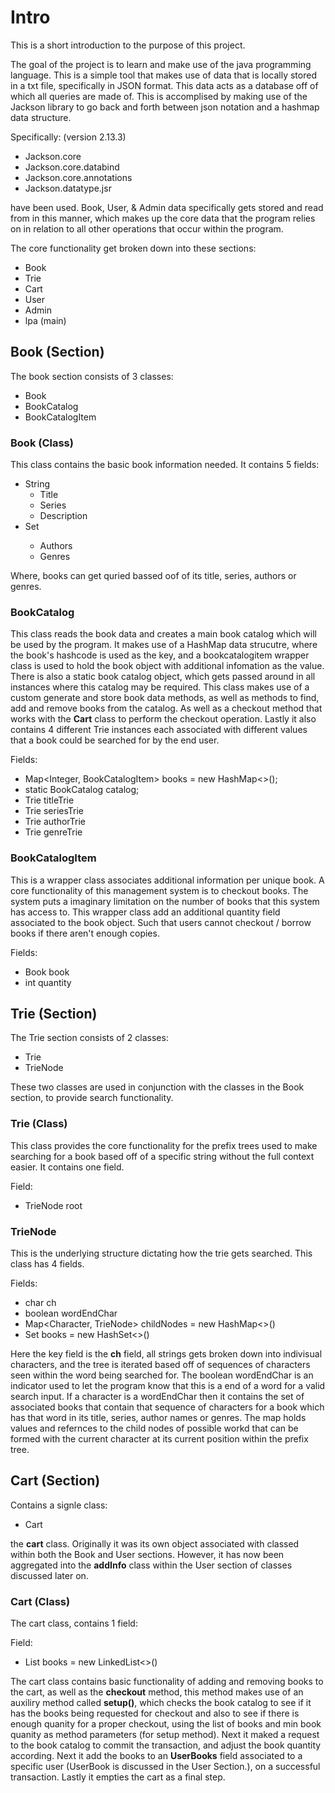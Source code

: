 # Intro

This is a short introduction to the purpose of this project.

The goal of the project is to learn and make use of the java programming language. 
This is a simple tool that makes use of data that is locally stored in a txt file, specifically in JSON format. 
This data acts as a database off of which all queries are made of. 
This is accomplised by making use of the Jackson library to go back and forth between json notation and a hashmap data structure.

Specifically: (version 2.13.3)
- Jackson.core
- Jackson.core.databind
- Jackson.core.annotations
- Jackson.datatype.jsr

have been used.
Book, User, & Admin data specifically gets stored and read from in this manner, 
which makes up the core data that the program relies on in relation to all other operations that occur within the program.

The core functionality get broken down into these sections:
- Book
- Trie
- Cart
- User
- Admin
- lpa (main)

## Book (Section)
The book section consists of 3 classes:
- Book
- BookCatalog
- BookCatalogItem

### Book (Class)
This class contains the basic book information needed.
It contains 5 fields:
- String
  - Title
  - Series
  - Description
- Set<String>
  - Authors
  - Genres

Where, books can get quried bassed oof of its title, series, authors or genres.

### BookCatalog
This class reads the book data and creates a main book catalog which will be used by the program.
It makes use of a HashMap data strucutre, where the book's hashcode is used as the key, and a bookcatalogitem wrapper class is used to hold the book object with additional infomation as the value.
There is also a static book catalog object, which gets passed around in all instances where this catalog may be required.
This class makes use of a custom generate and store book data methods, as well as methods to find, add and remove books from the catalog. 
As well as a checkout method that works with the __Cart__ class to perform the checkout operation.
Lastly it also contains 4 different Trie instances each associated with different values that a book could be searched for by the end user.

Fields:
- Map<Integer, BookCatalogItem> books = new HashMap<>();
- static BookCatalog catalog;
- Trie titleTrie
- Trie seriesTrie
- Trie authorTrie
- Trie genreTrie

### BookCatalogItem
This is a wrapper class associates additional information per unique book. 
A core functionality of this management system is to checkout books. 
The system puts a imaginary limitation on the number of books that this system has access to. 
This wrapper class add an additional quantity field associated to the book object.
Such that users cannot checkout / borrow books if there aren't enough copies.

Fields:
- Book book
- int quantity

## Trie (Section)
The Trie section consists of 2 classes:
- Trie
- TrieNode

These two classes are used in conjunction with the classes in the Book section, to provide search functionality.

### Trie (Class)
This class provides the core functionality for the prefix trees used to make searching for a book based off of a specific string without the full context easier. 
It contains one field.

Field:
- TrieNode root

### TrieNode
This is the underlying structure dictating how the trie gets searched. This class has 4 fields.

Fields:
- char ch
- boolean wordEndChar
- Map<Character, TrieNode> childNodes = new HashMap<>()
- Set<Integers> books = new HashSet<>()

Here the key field is the __ch__ field, all strings gets broken down into indivisual characters, and the tree is iterated based off of sequences of characters seen within the word being searched for.
The boolean wordEndChar is an indicator used to let the program know that this is a end of a word for a valid search input.
If a character is a wordEndChar then it contains the set of associated books that contain that sequence of characters for a book which has that word in its title, series, author names or genres.
The map holds values and refernces to the child nodes of possible workd that can be formed with the current character at its current position within the prefix tree.

## Cart (Section)
Contains a signle class:
- Cart

the __cart__ class. Originally it was its own object associated with classed within both the Book and User sections. However, it has now been aggregated into the __addInfo__ class within the User section of classes discussed later on.

### Cart (Class)
The cart class, contains 1 field:

Field:
- List<Book> books = new LinkedList<>()

The cart class contains basic functionality of adding and removing books to the cart, as well as the __checkout__ method, this method makes use of an auxiliry method called __setup()__, which checks the book catalog to see if it has the books being requested for checkout and also to see if there is enough quanity for a proper checkout, using the list of books and min book quanity as method parameters (for setup method).
Next it maked a request to the book catalog to commit the transaction, and adjust the book quantity according.
Next it add the books to an __UserBooks__ field associated to a specific user (UserBook is discussed in the User Section.), on a successful transaction.
Lastly it empties the cart as a final step.

